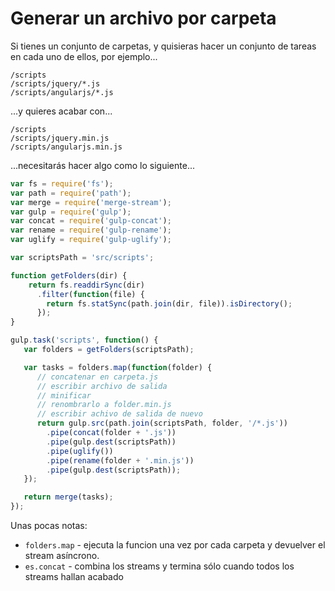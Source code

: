 # Generar un archivo por carpeta

Si tienes un conjunto de carpetas, y quisieras hacer un conjunto de tareas en cada uno de ellos, por ejemplo... 

```
/scripts
/scripts/jquery/*.js
/scripts/angularjs/*.js
```

...y quieres acabar con...

```
/scripts
/scripts/jquery.min.js
/scripts/angularjs.min.js
```

...necesitarás hacer algo como lo siguiente...

``` javascript
var fs = require('fs');
var path = require('path');
var merge = require('merge-stream');
var gulp = require('gulp');
var concat = require('gulp-concat');
var rename = require('gulp-rename');
var uglify = require('gulp-uglify');

var scriptsPath = 'src/scripts';

function getFolders(dir) {
    return fs.readdirSync(dir)
      .filter(function(file) {
        return fs.statSync(path.join(dir, file)).isDirectory();
      });
}

gulp.task('scripts', function() {
   var folders = getFolders(scriptsPath);

   var tasks = folders.map(function(folder) {
      // concatenar en carpeta.js
      // escribir archivo de salida
      // minificar
      // renombrarlo a folder.min.js
      // escribir achivo de salida de nuevo
      return gulp.src(path.join(scriptsPath, folder, '/*.js'))
        .pipe(concat(folder + '.js'))
        .pipe(gulp.dest(scriptsPath))
        .pipe(uglify())
        .pipe(rename(folder + '.min.js'))
        .pipe(gulp.dest(scriptsPath));
   });

   return merge(tasks);
});
```

Unas pocas notas:
- `folders.map` - ejecuta la funcion una vez por cada carpeta y devuelver el stream asíncrono.
- `es.concat` - combina los streams y termina sólo cuando todos los streams hallan acabado

